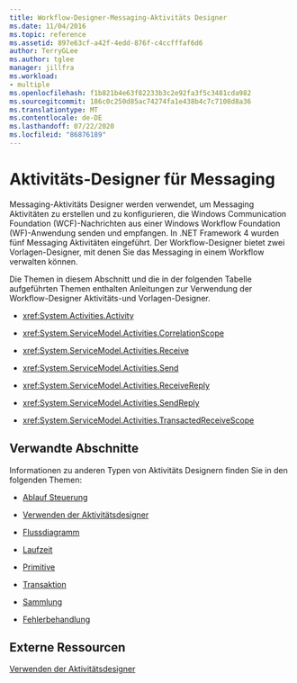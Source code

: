 ```yaml
---
title: Workflow-Designer-Messaging-Aktivitäts Designer
ms.date: 11/04/2016
ms.topic: reference
ms.assetid: 897e63cf-a42f-4edd-876f-c4ccfffaf6d6
author: TerryGLee
ms.author: tglee
manager: jillfra
ms.workload:
- multiple
ms.openlocfilehash: f1b821b4e63f82233b3c2e92fa3f5c3481cda982
ms.sourcegitcommit: 186c0c250d85ac74274fa1e438b4c7c7108d8a36
ms.translationtype: MT
ms.contentlocale: de-DE
ms.lasthandoff: 07/22/2020
ms.locfileid: "86876189"
---
```

# <a name="messaging-activity-designers"></a>Aktivitäts-Designer für Messaging

Messaging-Aktivitäts Designer werden verwendet, um Messaging Aktivitäten zu erstellen und zu konfigurieren, die Windows Communication Foundation (WCF)-Nachrichten aus einer Windows Workflow Foundation (WF)-Anwendung senden und empfangen. In .NET Framework 4 wurden fünf Messaging Aktivitäten eingeführt. Der Workflow-Designer bietet zwei Vorlagen-Designer, mit denen Sie das Messaging in einem Workflow verwalten können.

Die Themen in diesem Abschnitt und die in der folgenden Tabelle aufgeführten Themen enthalten Anleitungen zur Verwendung der Workflow-Designer Aktivitäts-und Vorlagen-Designer.

- <xref:System.Activities.Activity>

- <xref:System.ServiceModel.Activities.CorrelationScope>

- <xref:System.ServiceModel.Activities.Receive>

- <xref:System.ServiceModel.Activities.Send>

- <xref:System.ServiceModel.Activities.ReceiveReply>

- <xref:System.ServiceModel.Activities.SendReply>

- <xref:System.ServiceModel.Activities.TransactedReceiveScope>

## <a name="related-sections"></a>Verwandte Abschnitte

Informationen zu anderen Typen von Aktivitäts Designern finden Sie in den folgenden Themen:

- [Ablauf Steuerung](../workflow-designer/control-flow-activity-designers.md)

- [Verwenden der Aktivitätsdesigner](control-flow-activity-designers.md)

- [Flussdiagramm](../workflow-designer/flowchart-activity-designers.md)

- [Laufzeit](../workflow-designer/runtime-activity-designers.md)

- [Primitive](../workflow-designer/primitives-activity-designers.md)

- [Transaktion](../workflow-designer/transaction-activity-designers.md)

- [Sammlung](../workflow-designer/collection-activity-designers.md)

- [Fehlerbehandlung](../workflow-designer/error-handling-activity-designers.md)

## <a name="external-resources"></a>Externe Ressourcen

[Verwenden der Aktivitätsdesigner](control-flow-activity-designers.md)